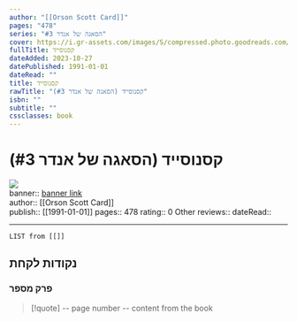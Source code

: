 ```yaml
---
author: "[[Orson Scott Card]]"
pages: "478"
series: "הסאגה של אנדר #3"
cover: https://i.gr-assets.com/images/S/compressed.photo.goodreads.com/books/1669285047l/32075447._SY475_.jpg
fullTitle: קסנוסייד
dateAdded: 2023-10-27
datePublished: 1991-01-01
dateRead: ""
title: קסנוסייד
rawTitle: "קסנוסייד (הסאגה של אנדר #3)"
isbn: ""
subtitle: ""
cssclasses: book
---
```

# קסנוסייד (הסאגה של אנדר #3)

![](https:&#x2F;&#x2F;i.gr-assets.com&#x2F;images&#x2F;S&#x2F;compressed.photo.goodreads.com&#x2F;books&#x2F;1669285047l&#x2F;32075447._SY475_.jpg)  
banner:: [banner link](https:&#x2F;&#x2F;i.gr-assets.com&#x2F;images&#x2F;S&#x2F;compressed.photo.goodreads.com&#x2F;books&#x2F;1669285047l&#x2F;32075447._SY475_.jpg)  
author:: [[Orson Scott Card]]  
publish:: [[1991-01-01]]
pages:: 478
rating:: 0 
Other reviews:: 
dateRead:: 

<hr  style="clear:both"/>



```dataview
LIST from [[]]
```

## נקודות לקחת 

### פרק מספר
> [!quote] -- page number -- 
>  content from the book




```